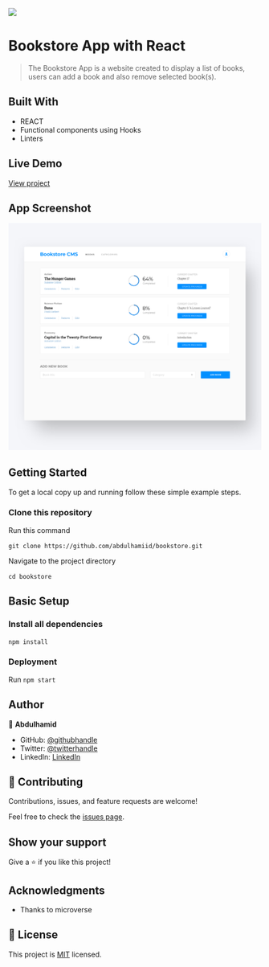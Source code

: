 ![](https://img.shields.io/badge/Microverse-blueviolet)

# Bookstore App with React

> The Bookstore App is a website created to display a list of books, users can add a book and also remove selected book(s).

## Built With

- REACT
- Functional components using Hooks
- Linters

## Live Demo
[View project](https://stirring-stardust-866bb1.netlify.app/)

## App Screenshot 
![screenshot](./src/img/bookstore.png)

## Getting Started

To get a local copy up and running follow these simple example steps.

### Clone this repository

Run this command
```
git clone https://github.com/abdulhamiid/bookstore.git
```

Navigate to the project directory
```
cd bookstore
```

## Basic Setup
### Install all dependencies

```
npm install
```

### Deployment

Run ```npm start```

## Author

👤 **Abdulhamid**

- GitHub: [@githubhandle](https://github.com/abdulhamiid)
- Twitter: [@twitterhandle](https://twitter.com/abdulhamid_adio)
- LinkedIn: [LinkedIn](https://linkedin.com/)

## 🤝 Contributing

Contributions, issues, and feature requests are welcome!

Feel free to check the [issues page](https://github.com/abdulhamiid/bookstore/issues).

## Show your support

Give a ⭐️ if you like this project!

## Acknowledgments

- Thanks to microverse


## 📝 License

This project is [MIT](./MIT.md) licensed.